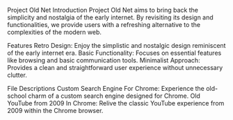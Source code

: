 
Project Old Net
Introduction
Project Old Net aims to bring back the simplicity and nostalgia of the early internet. By revisiting its design and functionalities, we provide users with a refreshing alternative to the complexities of the modern web.
                                                                                    
Features
Retro Design: Enjoy the simplistic and nostalgic design reminiscent of the early internet era.
Basic Functionality: Focuses on essential features like browsing and basic communication tools.
Minimalist Approach: Provides a clean and straightforward user experience without unnecessary clutter.
                                                                                                                
File Descriptions
Custom Search Engine For Chrome: Experience the old-school charm of a custom search engine designed for Chrome.
Old YouTube from 2009 In Chrome: Relive the classic YouTube experience from 2009 within the Chrome browser.
